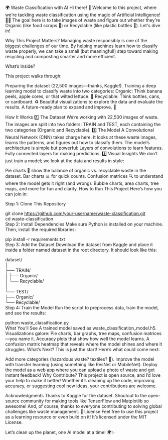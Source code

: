 🌍 Waste Classification with AI
Hi there! 👋 Welcome to this project, where we're tackling waste classification using the magic of Artificial Intelligence! 🧠💡 The goal here is to take images of waste and figure out whether they're Organic (like food scraps 🍎) or Recyclable (like plastic bottles 🧴). Let's dive in!

Why This Project Matters?
Managing waste responsibly is one of the biggest challenges of our time. By helping machines learn how to classify waste properly, we can take a small (but meaningful!) step toward making recycling and composting smarter and more efficient.


What’s Inside?

This project walks through:

Preparing the dataset (22,500 images—thanks, Kaggle!).
Training a deep learning model to classify waste into two categories:
Organic: Think banana peels, apple cores, or that wilted lettuce. 🥬
Recyclable: Think bottles, cans, or cardboard. ♻️
Beautiful visualizations to explore the data and evaluate the results.
A future-ready plan to expand and improve. 🚀


How It Works
1️⃣ The Dataset
We’re working with 22,500 images of waste.
The images are split into two folders: TRAIN and TEST, each containing the two categories (Organic and Recyclable).
2️⃣ The Model
A Convolutional Neural Network (CNN) takes charge here. It looks at these waste images, learns the patterns, and figures out how to classify them.
The model’s architecture is simple but powerful:
Layers of convolutions to learn features.
Fully connected layers for making predictions.
3️⃣ Visual Insights
We don’t just train a model; we look at the data and results in style:

Pie charts 🍕 show the balance of organic vs. recyclable waste in the dataset.
Bar charts 📊 for quick counts.
Confusion matrices 🔍 to understand where the model gets it right (and wrong).
Bubble charts, area charts, tree maps, and more for fun and clarity.
How to Run This Project
Here’s how you can join in:

Step 1: Clone This Repository

git clone https://github.com/your-username/waste-classification.git  
cd waste-classification  
Step 2: Install Dependencies
Make sure Python is installed on your machine. Then, install the required libraries:

pip install -r requirements.txt  
Step 3: Add the Dataset
Download the dataset from Kaggle and place it inside a folder named dataset in the root directory. It should look like this:


dataset/  
│  
├── TRAIN/  
│   ├── Organic/  
│   └── Recyclable/  
│  
└── TEST/  
    ├── Organic/  
    └── Recyclable/  
Step 4: Train the Model
Run the script to preprocess data, train the model, and see the results:

python waste_classification.py  
What You’ll See
A trained model saved as waste_classification_model.h5.
Visualizations galore: Pie charts, bar graphs, tree maps, confusion matrices—you name it.
Accuracy plots that show how well the model learns.
A confusion matrix heatmap that reveals where the model shines and where it struggles.
What’s Next?
This is just the start! Here’s what could come next:

Add more categories (hazardous waste? textiles? 🚧).
Improve the model with transfer learning (using something like ResNet or MobileNet).
Deploy the model as a web app where you can upload a photo of waste and get instant feedback!
Why Contribute?
This project is open source, and I’d love your help to make it better! Whether it’s cleaning up the code, improving accuracy, or suggesting cool new ideas, your contributions are welcome.

Acknowledgments
Thanks to Kaggle for the dataset.
Shoutout to the open-source community for making tools like TensorFlow and Matplotlib so awesome!
And, of course, thanks to everyone contributing to solving global challenges like waste management. 🌟
License
Feel free to use this project as a learning resource or even build on it! It’s licensed under the MIT License.

Let’s clean up the planet, one AI model at a time! 🌍✨
